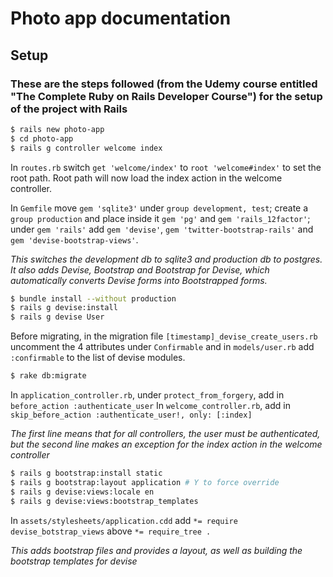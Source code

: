 # Photo app documentation

## Setup

### These are the steps followed (from the Udemy course entitled "The Complete Ruby on Rails Developer Course") for the setup of the project with Rails

```bash
$ rails new photo-app
$ cd photo-app
$ rails g controller welcome index
```

In `routes.rb` switch `get 'welcome/index'` to `root 'welcome#index'` to set the root path. Root path will now load the index action in the welcome controller.

In `Gemfile` move `gem 'sqlite3'` under `group development, test`; create a `group production` and place inside it `gem 'pg'` and `gem 'rails_12factor'`; under `gem 'rails'` add `gem 'devise'`, `gem 'twitter-bootstrap-rails'` and `gem 'devise-bootstrap-views'`.

*This switches the development db to sqlite3 and production db to postgres. It also adds Devise, Bootstrap and Bootstrap for Devise, which automatically converts Devise forms into Bootstrapped forms.*
<br/>

```bash
$ bundle install --without production
$ rails g devise:install
$ rails g devise User
```

Before migrating, in the migration file `[timestamp]_devise_create_users.rb` uncomment the 4 attributes under `Confirmable` and in `models/user.rb` add `:confirmable` to the list of devise modules.

```bash
$ rake db:migrate
```

In `application_controller.rb`, under `protect_from_forgery`, add in `before_action :authenticate_user`
In `welcome_controller.rb`, add in `skip_before_action :authenticate_user!, only: [:index]`

*The first line means that for all controllers, the user must be authenticated, but the second line makes an exception for the index action in the welcome controller*
<br/>

```bash
$ rails g bootstrap:install static
$ rails g bootstrap:layout application # Y to force override
$ rails g devise:views:locale en
$ rails g devise:views:bootstrap_templates
```

In `assets/stylesheets/application.cdd` add `*= require devise_botstrap_views` above `*= require_tree .`

*This adds bootstrap files and provides a layout, as well as building the bootstrap templates for devise*
